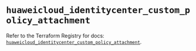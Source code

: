 # `huaweicloud_identitycenter_custom_policy_attachment`

Refer to the Terraform Registry for docs: [`huaweicloud_identitycenter_custom_policy_attachment`](https://registry.terraform.io/providers/huaweicloud/huaweicloud/1.71.1/docs/resources/identitycenter_custom_policy_attachment).
